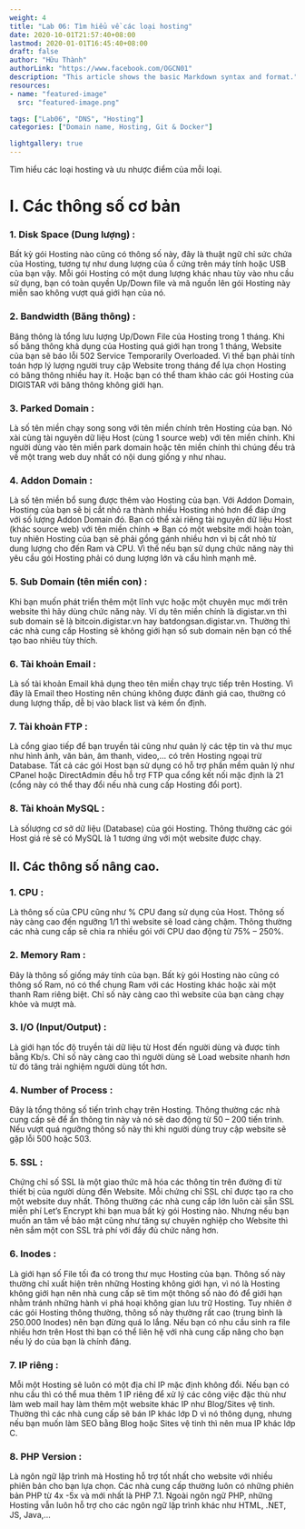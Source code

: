 ```yaml
---
weight: 4
title: "Lab 06: Tìm hiểu về các loại hosting"
date: 2020-10-01T21:57:40+08:00
lastmod: 2020-01-01T16:45:40+08:00
draft: false
author: "Hữu Thành"
authorLink: "https://www.facebook.com/OGCN01"
description: "This article shows the basic Markdown syntax and format."
resources:
- name: "featured-image"
  src: "featured-image.png"

tags: ["Lab06", "DNS", "Hosting"]
categories: ["Domain name, Hosting, Git & Docker"]

lightgallery: true
---
```


Tìm hiểu các loại hosting và ưu nhược điểm của mỗi loại.

<!--more-->

# I. Các thông số cơ bản
### 1. Disk Space (Dung lượng) :
 Bất kỳ gói Hosting nào cũng có thông số này, đây là thuật ngữ chỉ sức chứa của Hosting, tương tự như dung lượng của ổ cứng trên máy tính hoặc USB của bạn vậy. Mỗi gói Hosting có một dung lượng khác nhau tùy vào nhu cầu sử dụng, bạn có toàn quyền Up/Down file và mã nguồn lên gói Hosting này miễn sao không vượt quá giới hạn của nó.

### 2. Bandwidth (Băng thông) : 
Băng thông là tổng lưu lượng Up/Down File của Hosting trong 1 tháng. Khi số băng thông khả dụng của Hosting quá giới hạn trong 1 tháng, Website của bạn sẽ báo lỗi 502 Service Temporarily Overloaded. Vì thế bạn phải tính toán hợp lý lượng người truy cập Website trong tháng để lựa chọn Hosting có băng thông nhiều hay ít. Hoặc bạn có thể tham khảo các gói Hosting của DIGISTAR với băng thông không giới hạn.

### 3. Parked Domain : 
Là số tên miền chạy song song với tên miền chính trên Hosting của bạn. Nó xài cùng tài nguyên dữ liệu Host (cùng 1 source web) với tên miền chính. Khi người dùng vào tên miền park domain hoặc tên miền chính thì chúng đều trả về một trang web duy nhất có nội dung giống y như nhau.

### 4. Addon Domain : 
Là số tên miền bổ sung được thêm vào Hosting của bạn. Với Addon Domain, Hosting của bạn sẽ bị cắt nhỏ ra thành nhiều Hosting nhỏ hơn để đáp ứng với số lượng Addon Domain đó. Bạn có thể xài riêng tài nguyên dữ liệu Host (khác source web) với tên miền chính => Bạn có một website mới hoàn toàn, tuy nhiên Hosting của bạn sẽ phải gồng gánh nhiều hơn vì bị cắt nhỏ từ dung lượng cho đến Ram và CPU. Vì thế nếu bạn sử dụng chức năng này thì yêu cầu gói Hosting phải có dung lượng lớn và cấu hình mạnh mẽ.

### 5. Sub Domain (tên miền con) : 
Khi bạn muốn phát triển thêm một lĩnh vực hoặc một chuyên mục mới trên website thì hãy dùng chức năng này. Ví dụ tên miền chính là digistar.vn thì sub domain sẽ là bitcoin.digistar.vn hay batdongsan.digistar.vn. Thường thì các nhà cung cấp Hosting sẽ không giới hạn số sub domain nên bạn có thể tạo bao nhiêu tùy thích.

### 6. Tài khoản Email : 
Là số tài khoản Email khả dụng theo tên miền chạy trực tiếp trên Hosting. Vì đây là Email theo Hosting nên chúng không được đánh giá cao, thường có dung lượng thấp, dễ bị vào black list và kém ổn định.

### 7. Tài khoản FTP : 
Là cổng giao tiếp để bạn truyền tải cũng như quản lý các tệp tin và thư mục như hình ảnh, văn bản, âm thanh, video,… có trên Hosting ngoại trừ Database. Tất cả các gói Host bạn sử dụng có hỗ trợ phần mềm quản lý như CPanel hoặc DirectAdmin đều hỗ trợ FTP qua cổng kết nối mặc định là 21 (cổng này có thể thay đổi nếu nhà cung cấp Hosting đổi port).

### 8. Tài khoản MySQL : 
Là sốlượng cơ sở dữ liệu (Database) của gói Hosting. Thông thường các gói Host giá rẻ sẽ có MySQL là 1 tương ứng với một website được chạy.

## II. Các thông số nâng cao.
### 1. CPU : 
Là thông số của CPU cũng như % CPU đang sử dụng của Host. Thông số này càng cao đến ngưỡng 1/1 thì website sẽ load càng chậm. Thông thường các nhà cung cấp sẽ chia ra nhiều gói với CPU dao động từ 75% – 250%.

### 2. Memory Ram : 
Đây là thông số giống máy tính của bạn. Bất kỳ gói Hosting nào cũng có thông số Ram, nó có thể chung Ram với các Hosting khác hoặc xài một thanh Ram riêng biệt. Chỉ số này càng cao thì website của bạn càng chạy khỏe và mượt mà.

### 3. I/O (Input/Output) : 
Là giới hạn tốc độ truyền tải dữ liệu từ Host đến người dùng và được tính bằng Kb/s. Chỉ số này càng cao thì người dùng sẽ Load website nhanh hơn từ đó tăng trải nghiệm người dùng tốt hơn.

### 4. Number of Process : 
Đây là tổng thông số tiến trình chạy trên Hosting. Thông thường các nhà cung cấp sẽ để ẩn thông tin này và nó sẽ dao động từ 50 – 200 tiến trình. Nếu vượt quá ngưỡng thông số này thì khi người dùng truy cập website sẽ gặp lỗi 500 hoặc 503.

### 5. SSL : 
Chứng chỉ số SSL là một giao thức mã hóa các thông tin trên đường đi từ thiết bị của người dùng đến Website. Mỗi chứng chỉ SSL chỉ được tạo ra cho một website duy nhất. Thông thường các nhà cung cấp lớn luôn cài sẵn SSL miễn phí Let’s Encrypt khi bạn mua bất kỳ gói Hosting nào. Nhưng nếu bạn muốn an tâm về bảo mật cũng như tăng sự chuyên nghiệp cho Website thì nên sắm một con SSL trả phí với đầy đủ chức năng hơn.

### 6. Inodes : 
Là giới hạn số File tối đa có trong thư mục Hosting của bạn. Thông số này thường chỉ xuất hiện trên những Hosting không giới hạn, vì nó là Hosting không giới hạn nên nhà cung cấp sẽ tìm một thông số nào đó để giới hạn nhằm tránh những hành vi phá hoại không gian lưu trữ Hosting. Tuy nhiên ở các gói Hosting thông thường, thông số này thường rất cao (trung bình là 250.000 Inodes) nên bạn đừng quá lo lắng. Nếu bạn có nhu cầu sinh ra file nhiều hơn trên Host thì bạn có thể liên hệ với nhà cung cấp nâng cho bạn nếu lý do của bạn là chính đáng.

### 7. IP riêng : 
Mỗi một Hosting sẽ luôn có một địa chỉ IP mặc định không đổi. Nếu bạn có nhu cầu thì có thể mua thêm 1 IP riêng để xử lý các công việc đặc thù như làm web mail hay làm thêm một website khác IP như Blog/Sites vệ tinh. Thường thì các nhà cung cấp sẽ bán IP khác lớp D vì nó thông dụng, nhưng nếu bạn muốn làm SEO bằng Blog hoặc Sites vệ tinh thì nên mua IP khác lớp C.

### 8. PHP Version : 
Là ngôn ngữ lập trình mà Hosting hỗ trợ tốt nhất cho website với nhiều phiên bản cho bạn lựa chọn. Các nhà cung cấp thường luôn có những phiên bản PHP từ 4x -5x và mới nhất là PHP 7.1. Ngoài ngôn ngữ PHP, những Hosting vẫn luôn hỗ trợ cho các ngôn ngữ lập trình khác như HTML, .NET, JS, Java,…